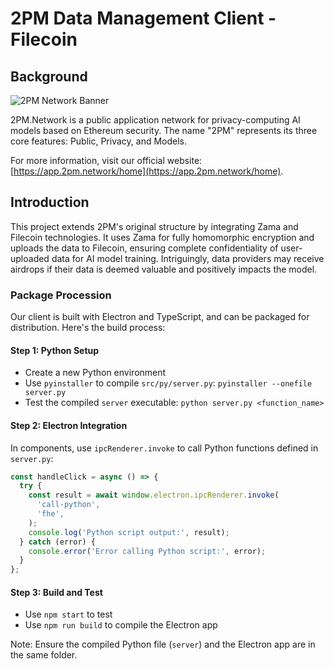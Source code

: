 # 2PM Data Management Client - Filecoin

## Background

![2PM Network Banner](https://docs.2pm.network/~gitbook/image?url=https%3A%2F%2F2864598578-files.gitbook.io%2F%7E%2Ffiles%2Fv0%2Fb%2Fgitbook-x-prod.appspot.com%2Fo%2Fspaces%252FRhLjNEGO5hiT1vh0ATk6%252Fuploads%252FCaShAnxIMCVTjN6iZ4xb%252F1500x500%2520CO.jpeg%3Falt%3Dmedia%26token%3D8eefff4a-c259-4e6f-9fac-7c98b096218b&width=1248&dpr=2&quality=100&sign=ac9be72b&sv=1)

2PM.Network is a public application network for privacy-computing AI models based on Ethereum security. The name "2PM" represents its three core features: Public, Privacy, and Models.

For more information, visit our official website: [https://app.2pm.network/home](https://app.2pm.network/home).

## Introduction

This project extends 2PM's original structure by integrating Zama and Filecoin technologies. It uses Zama for fully homomorphic encryption and uploads the data to Filecoin, ensuring complete confidentiality of user-uploaded data for AI model training. Intriguingly, data providers may receive airdrops if their data is deemed valuable and positively impacts the model.

### Package Procession

Our client is built with Electron and TypeScript, and can be packaged for distribution. Here's the build process:

#### Step 1: Python Setup

- Create a new Python environment
- Use `pyinstaller` to compile `src/py/server.py`: `pyinstaller --onefile server.py`
- Test the compiled `server` executable: `python server.py <function_name>`

#### Step 2: Electron Integration

In components, use `ipcRenderer.invoke` to call Python functions defined in `server.py`:

```javascript
const handleClick = async () => {
  try {
    const result = await window.electron.ipcRenderer.invoke(
      'call-python',
      'fhe',
    );
    console.log('Python script output:', result);
  } catch (error) {
    console.error('Error calling Python script:', error);
  }
};
```

#### Step 3: Build and Test

- Use `npm start` to test
- Use `npm run build` to compile the Electron app

Note: Ensure the compiled Python file (`server`) and the Electron app are in the same folder.
